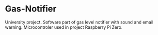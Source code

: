 # Gas-Notifier
University project. Software part of gas level notifier with sound and email warning. Microcontroler used in project Raspberry Pi Zero.
